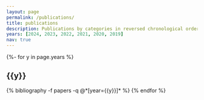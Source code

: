 ```yaml
---
layout: page
permalink: /publications/
title: publications
description: Publications by categories in reversed chronological order. Generated by jekyll-scholar.
years: [2024, 2023, 2022, 2021, 2020, 2019]
nav: true
---
```

<!-- _pages/publications.md -->
<div class="publications">

{%- for y in page.years %}
  <h2 class="year">{{y}}</h2>
  {% bibliography -f papers -q @*[year={{y}}]* %}
{% endfor %}

</div>
